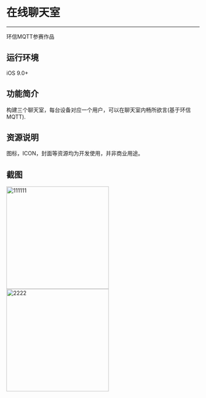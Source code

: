 # 在线聊天室

*******************
环信MQTT参赛作品

## 运行环境
iOS 9.0+

## 功能简介
构建三个聊天室，每台设备对应一个用户，可以在聊天室内畅所欲言(基于环信MQTT).

## 资源说明
图标，ICON，封面等资源均为开发使用，并非商业用途。

## 截图
<img width="267" alt="111111" src="https://user-images.githubusercontent.com/15797691/129843014-d7bd34b8-12ad-4013-9716-fcdbed194070.png">
<img width="267" alt="2222" src="https://user-images.githubusercontent.com/15797691/130043225-1927ee2e-2886-488e-a622-19b2aee4c1b2.png">









